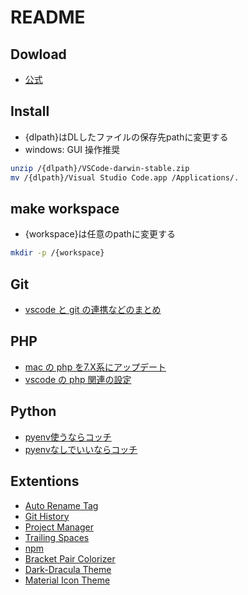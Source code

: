 # README

## Dowload

- [公式](https://code.visualstudio.com/Download)

## Install

- {dlpath}はDLしたファイルの保存先pathに変更する
- windows: GUI 操作推奨

``` .sh
unzip /{dlpath}/VSCode-darwin-stable.zip
mv /{dlpath}/Visual Studio Code.app /Applications/.
```

## make workspace

- {workspace}は任意のpathに変更する

``` .sh
mkdir -p /{workspace}
```

## Git

- [vscode と git の連携などのまとめ](http://qiita.com/satokaz/items/4660ce57ca8eb456a096)

## PHP

- [mac の php を7.X系にアップデート](http://ninolog.com/how-to-update-from-php5-to-php7-in-os-x/)
- [vscode の php 関連の設定](https://www.sumirelab.com/docs/tech/php/visual-studio-code%E3%82%92%E4%BD%BF%E3%81%A3%E3%81%9Fphp%E3%81%AE%E9%96%8B%E7%99%BA%E7%92%B0%E5%A2%83%E3%81%AE%E6%A7%8B%E7%AF%89/)

## Python

- [pyenv使うならコッチ](http://dev.classmethod.jp/tool/python-pyenv-vscode/)
- [pyenvなしでいいならコッチ](http://blog.kokoni.jp/2017/03/09/vs-code%E3%81%A7python%E3%81%AE%E9%96%8B%E7%99%BA%E7%92%B0%E5%A2%83%E3%82%92%E6%A7%8B%E7%AF%89%E3%81%97%E3%81%A6%E3%81%BF%E3%82%8B/)

## Extentions

- [Auto Rename Tag](https://marketplace.visualstudio.com/items?itemName=formulahendry.auto-rename-tag)
- [Git History](https://marketplace.visualstudio.com/items?itemName=donjayamanne.githistory)
- [Project Manager](https://marketplace.visualstudio.com/items?itemName=alefragnani.project-manager)
- [Trailing Spaces](https://marketplace.visualstudio.com/items?itemName=shardulm94.trailing-spaces)
- [npm](https://marketplace.visualstudio.com/items?itemName=eg2.vscode-npm-script)
- [Bracket Pair Colorizer](https://marketplace.visualstudio.com/items?itemName=oderwat.indent-rainbow)
- [Dark-Dracula Theme](https://marketplace.visualstudio.com/items?itemName=gerane.Theme-Dark-Dracula#review-details)
- [Material Icon Theme](https://marketplace.visualstudio.com/items?itemName=PKief.material-icon-theme)
